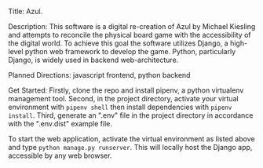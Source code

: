 Title: Azul.

Description: This software is a digital re-creation of Azul by Michael Kiesling and attempts to reconcile the physical board game with the accessibility of the digital world. To achieve this goal the software utilizes Django, a high-level python web framework to develop the game. Python, particularly Django, is widely used in backend web-architecture. 

Planned Directions:
javascript frontend, python backend

Get Started:
Firstly, clone the repo and install pipenv, a python virtualenv management tool. Second, in the project directory, activate your virtual environment with `pipenv shell` then install dependencies with `pipenv install`. Third, generate an ".env" file in the project directory in accordance with the ".env.dist" example file.

To start the web application, activate the virtual environment as listed above and type `python manage.py runserver`. This will locally host the Django app, accessible by any web browser.
